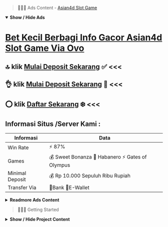 > :red_circle::red_circle::red_circle: Ads Content - [Asian4d Slot Game](https://atom.io/packages/asian4d-slot-game)

<details open><summary><b>Show / Hide Ads</b></summary>

# [Bet Kecil Berbagi Info Gacor Asian4d Slot Game Via Ovo](https://atom.io/packages/asian4d-slot-game)
## :top: klik [Mulai Deposit Sekarang](https://178.128.112.84/slot/habanero/) :white_check_mark: <<< 
## :ok_hand: klik [Mulai Deposit Sekarang](https://178.128.112.84/casino/) :green_heart: <<< 
## :o: klik [Daftar Sekarang](https://178.128.112.84/slot/jokergaming/) :snowflake: <<< 

## Informasi Situs /Server Kami : 

| Informasi  | Data |
| ------------- | ------------- |
| Win Rate  | ⚡ 87% |
| Games  | 💰 Sweet Bonanza 🔱 Habanero ⚡ Gates of Olympus |
| Minimal Deposit  | 💰 Rp 10.000 Sepuluh Ribu Rupiah |
| Transfer Via  | 🏅Bank 🏅E-Wallet |

<details><summary><b>Readmore Ads Content</b></summary>

## Table Of Content
- [Cara Hack Situs Judi Slot Promo Terbaru](#situs-judi-slot-promo-terbaru)
- [Ini Dia Cheat Link Slot Gacor 2022](#link-slot-gacor-2022)
- [Slot Free Slot 4d](#slot-4d)
- [Daftar Nama Slot 4d](#slot-4d)
- [Cara Deposit Agentotoplay](#agentotoplay)
- [Info Free Info Slot Gacor Hari Ini](#info-slot-gacor-hari-ini)

## Situs Judi Slot Promo Terbaru
Menyiapkan Modal Bertaruh saat Jumlah Secukupnya, Cara berikutnya yang bisa dikerjakan adalah menyediakan modal pada total secukupnya. Biasanya bila Kamu  mendorong duit waktu total condong hendak menghabiskan semata modal tersebut. Namun, jika Kamu  mengajak secukupnya sebab asal mula itu Kamu tidak hendak berjudi cukup menguras seluruh modal yang dimiliki.
## Link Slot Gacor 2022
Apa provider judi slot terbaik? Salah tunggal provider judi slot paling setuju ialah Pragmatic Play. Ini mampu dibuktikan pakai beraneka macam penghargaan yang telah mereka raih. Selain itu, tidak sedikit mainan slot kepunyaan Pragmatic yang dikenal demi game slot gacor.
## Slot 4d
Siapa agentotoplay? agentotoplay merupakan situs judi slot online terpercaya jadi situs nasib-nasiban legal pada Indonesia sama mainan judi terlengkap. Setiap musim ribuan orang sudah mendaftar jadi peserta keluarga situs agentotoplay agar memperoleh duit tunai setiap hari.
## Slot 4d
judi slot online klasik
Tipe taruhann judi slot ini yakni macam lama dari judi slot. Sebab program dan mesin yang ditampilkan tinggal klasik ataupun tidak modern. Dapat dibilang ini ialah model yang amat tua, benih ialah judi slot online yang awal kali timbul, serta udah tidak sedikit dimainkan sama orang era dulu. Mesin judi slot online klasik ini semata-mata mempunyai 3 baris gambar. Tetapi, walaupun jenis game ini simpel, tiada berharap kerjakan hadiah serta gampang. Kenyataannya, judi slot online klasik ini merupakan game yang makin susah alasan Kamu perlu mengumpulkan mencapai 3 gambar serta harus dicocokkan sebagai berderet.
## Agentotoplay
APA ITU AGEN SLOT ONLINE TERPERCAYA?
Agen slot online yaitu situs yang udah berprofesi serupa serta provider game slot online gacor yang pilihan pada dunia, seperti Pragmatic Play, Microgaming Slot, maka Joker Slot untuk menghadirkan game judi slot online unggul dengan terpopuler. Biasanya sama menyelidiki slot online deposit dana maupun slot online sepele beroleh kalian jelas hendak menjumpai agen toto play sebab kadang situs ini terpercaya pula unggul 2021.
## Info Slot Gacor Hari Ini
Apa sih Rebate itu pada alam slot online? Rebate ialah sebutan untuk hadiah yang dibagikan setiap minggu biasanya lagi disebut laksana bonus mingguan. Rebate ini lumayan biasanya dikenal menjadi bonus cashback.

</details>

</details>

> :red_circle::red_circle::red_circle: Getting Started

<details><summary><b>Show / Hide Project Content</b></summary>

#  Project Name / Title : 
ATPEngine Project #35
##  Getting Started : 
These instructions will get you a copy of the project up and running on your local machine for development and testing purposes. See deployment for notes on how to deploy the project on a live system.

##  Installation for ATPEngine Project #35 : 
A step by step guide that will tell you how to get the development environment up and running.
<ul><li>How to install #1</li><li>How to install #2</li><li>How to install #3</li><li>How to install #4</li><li>How to install #5</li><li>How to install #6</li></ul>

##  Usage : 
A few examples of useful commands and/or tasks.
<ul><li>Usage #1</li><li>Usage  #2</li><li>Usage  #3</li><li>Usage #4</li><li>Usage  #5</li><li>Usage  #6</li></ul>

##  Ads Links : 
Get To Know about our other ads.


[Slot 6000 Demo Mudah](https://atom.io/packages/slot-6000)

[Permainan Slot Demo Mudah](https://atom.io/packages/permainan-slot)

[Cek Rtp Slot Demo Mudah](https://atom.io/packages/cek-rtp-slot)

[Hk Togel Demo Mudah](https://atom.io/packages/hk-togel)

[Menang 4d Slot Demo Mudah](https://atom.io/packages/menang-4d-slot)

[Bocoran Slot Rtp Demo Mudah](https://atom.io/packages/bocoran-slot-rtp)

[Slot Terbaik Demo Mudah](https://atom.io/packages/slot-terbaik)

[Slot 5000 Demo Mudah](https://atom.io/packages/slot-5000)

[Slot Gratis Demo Mudah](https://atom.io/packages/slot-gratis)

[Slot Paling Gacor Demo Mudah](https://atom.io/packages/slot-paling-gacor)

[Ceme Slot Demo Mudah](https://atom.io/packages/ceme-slot)

[Permainan Slot Online Demo Mudah](https://atom.io/packages/permainan-slot-online)

[Spbo Asia Slot Demo Mudah](https://atom.io/packages/spbo-asia-slot)

##  Additional Project That Can Be Usefull : 
Get To Know about our other projects.


[ATPEngine Project #50](https://atom.io/packages/atpengine-project-50)

[ATPEngine Project #90](https://atom.io/packages/atpengine-project-90)

[ATPEngine Project #76](https://atom.io/packages/atpengine-project-76)

[ATPEngine Project #59](https://atom.io/packages/atpengine-project-59)

[ATPEngine Project #79](https://atom.io/packages/atpengine-project-79)

[ATPEngine Project #99](https://atom.io/packages/atpengine-project-99)

[ATPEngine Project #4](https://atom.io/packages/atpengine-project-4)

[ATPEngine Project #53](https://atom.io/packages/atpengine-project-53)

[ATPEngine Project #62](https://atom.io/packages/atpengine-project-62)

[ATPEngine Project #71](https://atom.io/packages/atpengine-project-71)

##  Master Project : 
Incase you want to know more about our master project, please visit [ATPEngine Home Project](https://atom.io/packages/atpengine-home-project)

</details>
